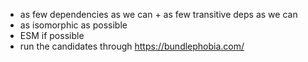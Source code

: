 
* as few dependencies as we can + as few transitive deps as we can
* as isomorphic as possible
* ESM if possible
* run the candidates through https://bundlephobia.com/
